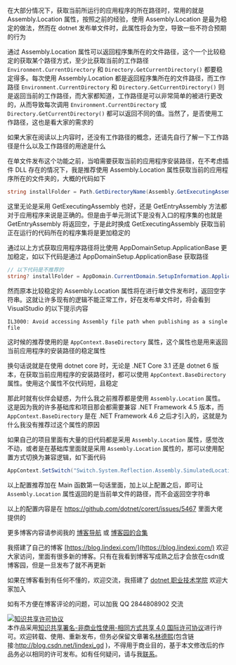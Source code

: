 
在大部分情况下，获取当前所运行的应用程序的所在路径时，常用的就是 Assembly.Location 属性，按照之前的经验，使用 Assembly.Location 是最为稳定的做法，然而在 dotnet 发布单文件时，此属性将会为空，导致一些不符合预期的行为

<!--more-->


<!-- 博客 -->
<!-- 发布 -->

通过 Assembly.Location 属性可以返回程序集所在的文件路径，这个一个比较稳定的获取某个路径方式，至少比获取当前的工作路径 `Environment.CurrentDirectory` 和 `Directory.GetCurrentDirectory()` 都要稳定得多。每次使用 Assembly.Location 都是返回程序集所在的文件路径，而工作路径 `Environment.CurrentDirectory` 和 `Directory.GetCurrentDirectory()` 则是返回当前的工作路径，而大家都知道，工作路径是可以非常简单的被进行更改的，从而导致每次调用 `Environment.CurrentDirectory` 或 `Directory.GetCurrentDirectory()` 都可以返回不同的值。当然了，是否使用工作路径，这也是看大家的需求的

如果大家在阅读以上内容时，还没有工作路径的概念，还请先自行了解一下工作路径是什么以及工作路径的用途是什么

在单文件发布这个功能之前，当咱需要获取当前的应用程序安装路径，在不考虑插件 DLL 存在的情况下，我是推荐使用 Assembly.Location 属性获取当前的应用程序所在的文件夹的，大概的代码如下

```csharp
string installFolder = Path.GetDirectoryName(Assembly.GetExecutingAssembly().Location)!;
```

这里无论是采用 GetExecutingAssembly 也好，还是 GetEntryAssembly 方法都对于应用程序来说是正确的。但是由于单元测试下是没有入口的程序集的也就是 GetEntryAssembly 将返回空，于是此时换成 GetExecutingAssembly 获取当前正在运行的代码所在的程序集将是更加稳定的

通过以上方式获取应用程序路径将比使用 AppDomainSetup.ApplicationBase 更加稳定，如以下代码是通过 AppDomainSetup.ApplicationBase 获取路径

```csharp
// 以下代码是不推荐的
string? installFolder = AppDomain.CurrentDomain.SetupInformation.ApplicationBase;
```

然而原本比较稳定的 Assembly.Location 属性将在进行单文件发布时，返回空字符串。这就让许多现有的逻辑不能正常工作，好在发布单文件时，将会看到 VisualStudio 的以下提示内容

```
IL3000: Avoid accessing Assembly file path when publishing as a single file
```

这时候的推荐使用的是 `AppContext.BaseDirectory` 属性，这个属性也是用来返回当前应用程序的安装路径的稳定属性

换句话说就是在使用 dotnet core 时，无论是 .NET Core 3.1 还是 dotnet 6 版本，在获取当前应用程序的安装路径时，都可以使用 `AppContext.BaseDirectory` 属性。使用这个属性不仅代码短，且稳定

那此时就有伙伴会疑惑，为什么我之前推荐都是使用 `Assembly.Location` 属性。这是因为我的许多基础库和项目那会都需要兼容 .NET Framework 4.5 版本，而 `AppContext.BaseDirectory` 是在 .NET Framework 4.6 之后才引入的，这就是为什么我没有推荐过这个属性的原因

如果自己的项目里面有大量的旧代码都是采用 `Assembly.Location` 属性，感觉改不动，或者是在基础库里面就是采用 `Assembly.Location` 属性的，那可以使用配置方式切换为兼容逻辑，如下面代码

```csharp
AppContext.SetSwitch("Switch.System.Reflection.Assembly.SimulatedLocationInBaseDirectory", true);
```

以上配置推荐加在 Main 函数第一句话里面，加上以上配置之后，即可让 `Assembly.Location` 属性返回的是当前单文件的路径，而不会返回空字符串

以上的配置内容是在 https://github.com/dotnet/corert/issues/5467 里面大佬提供的

更多博客内容请参阅我的 [博客导航](https://blog.lindexi.com/post/%E5%8D%9A%E5%AE%A2%E5%AF%BC%E8%88%AA.html ) 或 [博客园的合集](https://www.cnblogs.com/lindexi/collections/6439)


我搭建了自己的博客 [https://blog.lindexi.com/](https://blog.lindexi.com/) 欢迎大家访问，里面有很多新的博客。只有在我看到博客写成熟之后才会放在csdn或博客园，但是一旦发布了就不再更新

如果在博客看到有任何不懂的，欢迎交流，我搭建了 [dotnet 职业技术学院](https://t.me/dotnet_campus) 欢迎大家加入

如有不方便在博客评论的问题，可以加我 QQ 2844808902 交流

<a rel="license" href="http://creativecommons.org/licenses/by-nc-sa/4.0/"><img alt="知识共享许可协议" style="border-width:0" src="https://licensebuttons.net/l/by-nc-sa/4.0/88x31.png" /></a><br />本作品采用<a rel="license" href="http://creativecommons.org/licenses/by-nc-sa/4.0/">知识共享署名-非商业性使用-相同方式共享 4.0 国际许可协议</a>进行许可。欢迎转载、使用、重新发布，但务必保留文章署名[林德熙](http://blog.csdn.net/lindexi_gd)(包含链接:http://blog.csdn.net/lindexi_gd )，不得用于商业目的，基于本文修改后的作品务必以相同的许可发布。如有任何疑问，请与我[联系](mailto:lindexi_gd@163.com)。